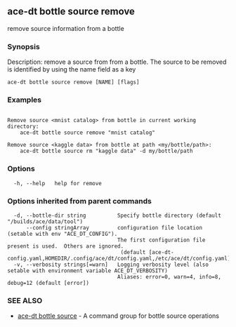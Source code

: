 ## ace-dt bottle source remove

remove source information from a bottle

### Synopsis

Description: 
  remove a source from from a bottle. The source to be removed
  is identified by using the name field as a key


```
ace-dt bottle source remove [NAME] [flags]
```

### Examples

```

Remove source <mnist catalog> from bottle in current working directory:
	ace-dt bottle source remove "mnist catalog" 

Remove source <kaggle data> from bottle at path <my/bottle/path>:
	ace-dt bottle source rm "kaggle data" -d my/bottle/path

```

### Options

```
  -h, --help   help for remove
```

### Options inherited from parent commands

```
  -d, --bottle-dir string          Specify bottle directory (default "/builds/ace/data/tool")
      --config stringArray         configuration file location (setable with env "ACE_DT_CONFIG").
                                   The first configuration file present is used.  Others are ignored.
                                    (default [ace-dt-config.yaml,HOMEDIR/.config/ace/dt/config.yaml,/etc/ace/dt/config.yaml])
  -v, --verbosity strings[=warn]   Logging verbosity level (also setable with environment variable ACE_DT_VERBOSITY)
                                   Aliases: error=0, warn=4, info=8, debug=12 (default [error])
```

### SEE ALSO

* [ace-dt bottle source](ace-dt_bottle_source.md)	 - A command group for bottle source operations

